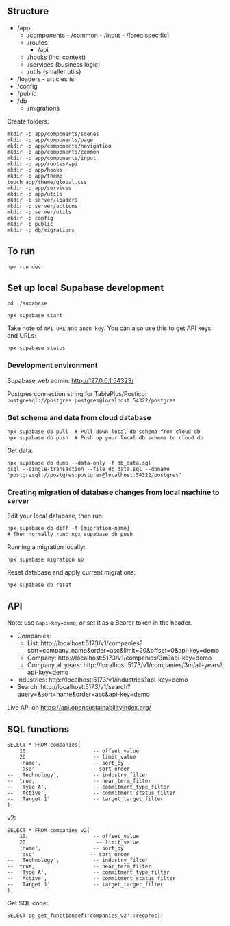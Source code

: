 ## Structure

- /app
	- /components
			- /common
			- /input
			- /[area specific]
	- /routes
		- /api
	- /hooks (incl context)
	- /services (business logic)
	- /utils (smaller utils)
- /loaders
		- articles.ts
- /config
- /public
- /db
	- /migrations

Create folders:

	mkdir -p app/components/scenes
	mkdir -p app/components/page
	mkdir -p app/components/navigation
	mkdir -p app/components/common
	mkdir -p app/components/input
	mkdir -p app/routes/api
	mkdir -p app/hooks
	mkdir -p app/theme
	touch app/theme/global.css
	mkdir -p app/services
	mkdir -p app/utils
	mkdir -p server/loaders
	mkdir -p server/actions
	mkdir -p server/utils
	mkdir -p config
	mkdir -p public
	mkdir -p db/migrations

## To run

	npm run dev

## Set up local Supabase development

	cd ./supabase

	npx supabase start

Take note of `API URL` and `anon key`. You can also use this to get API keys and URLs:

	npx supabase status

### Development environment

Supabase web admin: http://127.0.0.1:54323/

Postgres connection string for TablePlus/Postico: `postgresql://postgres:postgres@localhost:54322/postgres`

### Get schema and data from cloud database

	npx supabase db pull  # Pull down local db schema from cloud db
	npx supabase db push  # Push up your local db schema to cloud db

Get data:

	npx supabase db dump --data-only -f db_data.sql
	psql --single-transaction --file db_data.sql --dbname 'postgresql://postgres:postgres@localhost:54322/postgres'

### Creating migration of database changes from local machine to server

Edit your local database, then run:

	npx supabase db diff -f [migration-name]
	# Then normally run: npx supabase db push

Running a migration locally:

	npx supabase migration up

Reset database and apply current migrations:

	npx supabase db reset

## API

Note: use `&api-key=demo`, or set it as a Bearer token in the header.

- Companies:
	- List: http://localhost:5173/v1/companies?sort=company_name&order=asc&limit=20&offset=0&api-key=demo
	- Company: http://localhost:5173/v1/companies/3m?api-key=demo
	- Company all years: http://localhost:5173/v1/companies/3m/all-years?api-key=demo
- Industries: http://localhost:5173/v1/industries?api-key=demo
- Search: http://localhost:5173/v1/search?query=&sort=name&order=asc&api-key=demo

Live API on https://api.opensustainabilityindex.org/

## SQL functions

	SELECT * FROM companies(
		10,                     -- offset_value
		20,                     -- limit_value
		'name',                 -- sort_by
		'asc'                  -- sort_order
	--  'Technology',           -- industry_filter
	--  true,                   -- near_term_filter
	--  'Type A',               -- commitment_type_filter
	--  'Active',               -- commitment_status_filter
	--  'Target 1'              -- target_target_filter
	);

v2:

	SELECT * FROM companies_v2(
		10,                     -- offset_value
		20,	                     -- limit_value
		'name',                 -- sort_by
		'asc'                  -- sort_order
	--  'Technology',           -- industry_filter
	--  true,                   -- near_term_filter
	--  'Type A',               -- commitment_type_filter
	--  'Active',               -- commitment_status_filter
	--  'Target 1'              -- target_target_filter
	);

Get SQL code:

	SELECT pg_get_functiondef('companies_v2'::regproc);
